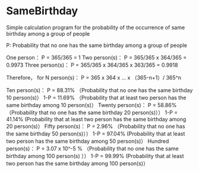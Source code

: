 # SameBirthday
Simple calculation program for the probability of the occurrence of same birthday among a group of people


P: Probability that no one has the same birthday among a group of people

One person： P = 365/365 = 1 
Two person(s)： P = 365/365 x 364/365 = 0.9973 
Three person(s)： P = 365/365 x 364/365 x 363/365 = 0.9918 

Therefore， for N person(s)： P = 365 x 364 x … x （365-n+1）/ 365^n

Ten person(s)： P = 88.31%  （Probability that no one has the same birthday 10 person(s)）
                1-P = 11.69%  （Probability that at least two person has the same birthday among 10 person(s)）
Twenty person(s)： P = 58.86% （Probability that no one has the same birthday 20 person(s)））
                   1-P = 41.14% (Probability that at least two person has the same birthday among 20 person(s)）
Fifty person(s)： P = 2.96% （Probability that no one has the same birthday 50 person(s)））
                  1-P = 97.04%  (Probability that at least two person has the same birthday among 50 person(s)）
Hundred person(s)： P = 3.07 x 10^-5 % （Probability that no one has the same birthday among 100 person(s) ））
                    1-P = 99.99%  (Probability that at least two person has the same birthday among 100 person(s)）